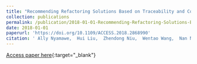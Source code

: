 ```yaml
---
title: "Recommending Refactoring Solutions Based on Traceability and Code Metrics"
collection: publications
permalink: /publication/2018-01-01-Recommending-Refactoring-Solutions-Based-on-Traceability-and-Code-Metrics
date: 2018-01-01
paperurl: 'https://doi.org/10.1109/ACCESS.2018.2868990'
citation: ' Ally Nyamawe,  Hui Liu,  Zhendong Niu,  Wentao Wang,  Nan Niu, '
---
```

[Access paper here](https://doi.org/10.1109/ACCESS.2018.2868990){:target="_blank"}
